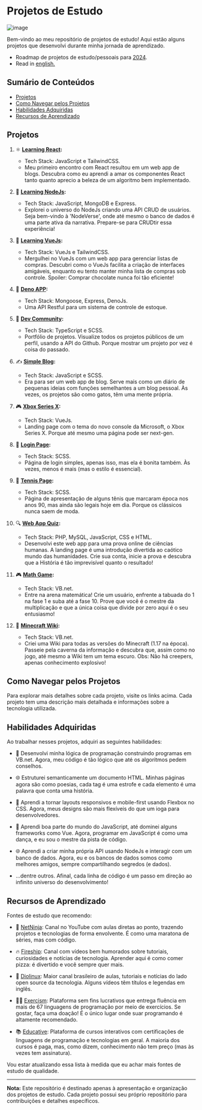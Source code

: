 # Projetos de Estudo

![image](https://github.com/viniciusnevescosta/learning-projects/assets/66970818/2b0cf043-cdee-4d28-8798-32f5e21a7e3c)

Bem-vindo ao meu repositório de projetos de estudo! Aqui estão alguns projetos que desenvolvi durante minha jornada de aprendizado.

- Roadmap de projetos de estudo/pessoais para [2024](https://github.com/users/viniciusnevescosta/projects/3).
- Read in [english.](en_README.md)

## Sumário de Conteúdos

- [Projetos](#projetos)
- [Como Navegar pelos Projetos](#como-navegar-pelos-projetos)
- [Habilidades Adquiridas](#habilidades-adquiridas)
- [Recursos de Aprendizado](#recursos-de-aprendizado)

## Projetos

1. ⚛️ **[Learning React](https://github.com/viniciusnevescosta/learning-react):**
   - Tech Stack: JavaScript e TailwindCSS.
   - Meu primeiro encontro com React resultou em um web app de blogs. Descubra como eu aprendi a amar os componentes React tanto quanto aprecio a beleza de um algoritmo bem implementado.
  
2. 🚀 **[Learning NodeJs](https://github.com/viniciusnevescosta/learning-nodejs):**
   - Tech Stack: JavaScript, MongoDB e Express.
   - Explorei o universo do NodeJs criando uma API CRUD de usuários. Seja bem-vindo à 'NodeVerse', onde até mesmo o banco de dados é uma parte ativa da narrativa. Prepare-se para CRUDtir essa experiência!
  
3. 🖖 **[Learning VueJs](https://github.com/viniciusnevescosta/learning-vuejs):**
   - Tech Stack: VueJs e TailwindCSS.
   - Mergulhei no VueJs com um web app para gerenciar listas de compras. Descubri como o VueJs facilita a criação de interfaces amigáveis, enquanto eu tento manter minha lista de compras sob controle. Spoiler: Comprar chocolate nunca foi tão eficiente!
  
4. 🦖 **[Deno APP](https://github.com/viniciusnevescosta/inventory-management-app):**
   - Tech Stack: Mongoose, Express, DenoJs.
   - Uma API Restful para um sistema de controle de estoque.
  
5. 💼 **[Dev Community](https://github.com/viniciusnevescosta/dev-community):**
   - Tech Stack: TypeScript e SCSS.
   - Portfólio de projetos. Visualize todos os projetos públicos de um perfil, usando a API do Github. Porque mostrar um projeto por vez é coisa do passado.

6. ✍️ **[Simple Blog](https://github.com/viniciusnevescosta/simple-blog):**
    - Tech Stack: JavaScript e SCSS.
    - Era para ser um web app de blog. Serve mais como um diário de pequenas ideias com funções semelhantes a um blog pessoal. Às vezes, os projetos são como gatos, têm uma mente própria.

7. 🎮 **[Xbox Series X](https://github.com/viniciusnevescosta/xbox-series-x):**
    - Tech Stack: VueJs.
    - Landing page com o tema do novo console da Microsoft, o Xbox Series X. Porque até mesmo uma página pode ser next-gen.

8. 🔐 **[Login Page](https://github.com/viniciusnevescosta/login-page):**
    - Tech Stack: SCSS.
    - Página de login simples, apenas isso, mas ela é bonita também. Às vezes, menos é mais (mas o estilo é essencial).

9. 👟 **[Tennis Page](https://github.com/viniciusnevescosta/tennis-page):**
    - Tech Stack: SCSS.
    - Página de apresentação de alguns tênis que marcaram época nos anos 90, mas ainda são legais hoje em dia. Porque os clássicos nunca saem de moda.

10. 🔍 **[Web App Quiz](https://github.com/viniciusnevescosta/web-app-quiz):**
      - Tech Stack: PHP, MySQL, JavaScript, CSS e HTML.
      - Desenvolvi este web app para uma prova online de ciências humanas. A landing page é uma introdução divertida ao caótico mundo das humanidades. Crie sua conta, inicie a prova e descubra que a História é tão imprevisível quanto o resultado!

11. 🎮 **[Math Game](https://github.com/viniciusnevescosta/math-game):**
      - Tech Stack: VB.net.
      - Entre na arena matemática! Crie um usuário, enfrente a tabuada do 1 na fase 1 e suba até a fase 10. Prove que você é o mestre da multiplicação e que a única coisa que divide por zero aqui é o seu entusiasmo!
  
12. 📘 **[Minecraft Wiki](https://github.com/viniciusnevescosta/schoolwork-wiki-minecraft):**
      - Tech Stack: VB.net.
      - Criei uma Wiki para todas as versões do Minecraft (1.17 na época). Passeie pela caverna da informação e descubra que, assim como no jogo, até mesmo a Wiki tem um tema escuro. Obs: Não há creepers, apenas conhecimento explosivo!
  
## Como Navegar pelos Projetos

Para explorar mais detalhes sobre cada projeto, visite os links acima. Cada projeto tem uma descrição mais detalhada e informações sobre a tecnologia utilizada.

## Habilidades Adquiridas

Ao trabalhar nesses projetos, adquiri as seguintes habilidades:

- 🧠 Desenvolvi minha lógica de programação construindo programas em VB.net. Agora, meu código é tão lógico que até os algoritmos pedem conselhos.

- 🌐 Estruturei semanticamente um documento HTML. Minhas páginas agora são como poesias, cada tag é uma estrofe e cada elemento é uma palavra que conta uma história.

- 📱 Aprendi a tornar layouts responsivos e mobile-first usando Flexbox no CSS. Agora, meus designs são mais flexíveis do que um ioga para desenvolvedores.

- 🚀 Aprendi boa parte do mundo do JavaScript, até dominei alguns frameworks como Vue. Agora, programar em JavaScript é como uma dança, e eu sou o mestre da pista de código.

- 🌐 Aprendi a criar minha própria API usando NodeJs e interagir com um banco de dados. Agora, eu e os bancos de dados somos como melhores amigos, sempre compartilhando segredos (e dados).

- ...dentre outros. Afinal, cada linha de código é um passo em direção ao infinito universo do desenvolvimento!

## Recursos de Aprendizado

Fontes de estudo que recomendo:

- 🥷 [NetNinja](https://www.youtube.com/@NetNinja): Canal no YouTube com aulas diretas ao ponto, trazendo projetos e tecnologias de forma envolvente. É como uma maratona de séries, mas com código.

- 🔥 [Fireship](https://www.youtube.com/@fireship): Canal com vídeos bem humorados sobre tutoriais, curiosidades e notícias de tecnologia. Aprender aqui é como comer pizza: é divertido e você sempre quer mais.

- 🐧 [Diolinux](https://www.youtube.com/@Diolinux): Maior canal brasileiro de aulas, tutoriais e notícias do lado open source da tecnologia. Alguns vídeos têm títulos e legendas em inglês.

- 🏋️‍♂️ [Exercism](https://exercism.org/): Plataforma sem fins lucrativos que entrega fluência em mais de 67 linguagens de programação por meio de exercícios. Se gostar, faça uma doação! É o único lugar onde suar programando é altamente recomendado.

- 📚 [Educative](https://www.educative.io/): Plataforma de cursos interativos com certificações de linguagens de programação e tecnologias em geral. A maioria dos cursos é paga, mas, como dizem, conhecimento não tem preço (mas às vezes tem assinatura).

Vou estar atualizando essa lista à medida que eu achar mais fontes de estudo de qualidade.

---

**Nota:** Este repositório é destinado apenas à apresentação e organização dos projetos de estudo. Cada projeto possui seu próprio repositório para contribuições e detalhes específicos.
